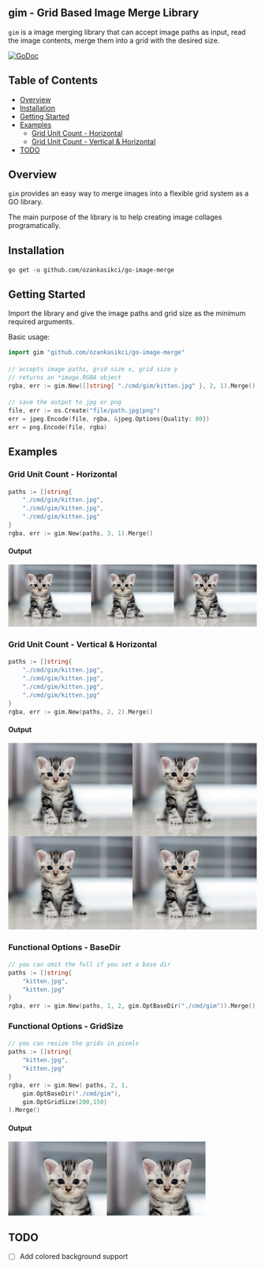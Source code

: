 ## gim - Grid Based Image Merge Library

`gim` is a image merging library that can accept image paths as input, read the image contents, merge them into a grid with the desired size. 

[![GoDoc](https://godoc.org/github.com/ozankasikci/go-image-merge?status.svg)](https://godoc.org/github.com/ozankasikci/go-image-merge)

## Table of Contents

- [Overview](#overview)
- [Installation](#installation)
- [Getting Started](#getting-started)
- [Examples](#examples)
  * [Grid Unit Count - Horizontal](#grid-unit-count---horizontal)
  * [Grid Unit Count - Vertical & Horizontal](#grid-unit-count---vertical--horizontal)
- [TODO](#todo)

## Overview

`gim` provides an easy way to merge images into a flexible grid system as a GO library.

The main purpose of the library is to help creating image collages programatically.

## Installation

`go get -u github.com/ozankasikci/go-image-merge`

## Getting Started

Import the library and give the image paths and grid size as the minimum required arguments.

Basic usage:

```go
import gim "github.com/ozankasikci/go-image-merge"

// accepts image paths, grid size x, grid size y
// returns an *image.RGBA object
rgba, err := gim.New([]string{ "./cmd/gim/kitten.jpg" }, 2, 1).Merge()

// save the output to jpg or png
file, err := os.Create("file/path.jpg|png")
err = jpeg.Encode(file, rgba, &jpeg.Options{Quality: 80})
err = png.Encode(file, rgba)
```

## Examples

### Grid Unit Count - Horizontal
```go
paths := []string{
	"./cmd/gim/kitten.jpg",
	"./cmd/gim/kitten.jpg",
	"./cmd/gim/kitten.jpg"
}
rgba, err := gim.New(paths, 3, 1).Merge()
```

#### Output
![](https://raw.githubusercontent.com/ozankasikci/ozankasikci.github.io/master/gim/grid-size-3-1.jpg)

### Grid Unit Count - Vertical & Horizontal
```go
paths := []string{
	"./cmd/gim/kitten.jpg",
	"./cmd/gim/kitten.jpg",
	"./cmd/gim/kitten.jpg",
	"./cmd/gim/kitten.jpg"
}
rgba, err := gim.New(paths, 2, 2).Merge()
```

#### Output
![](https://raw.githubusercontent.com/ozankasikci/ozankasikci.github.io/master/gim/grid-size-2-2.jpg)

### Functional Options - BaseDir
```go
// you can omit the full if you set a base dir
paths := []string{
	"kitten.jpg",
	"kitten.jpg"
}
rgba, err := gim.New(paths, 1, 2, gim.OptBaseDir("./cmd/gim")).Merge()
```

### Functional Options - GridSize
```go
// you can resize the grids in pixels
paths := []string{
	"kitten.jpg",
	"kitten.jpg"
}
rgba, err := gim.New( paths, 2, 1,
	gim.OptBaseDir("./cmd/gim"),
	gim.OptGridSize(200,150)
).Merge()
```
#### Output
![](https://raw.githubusercontent.com/ozankasikci/ozankasikci.github.io/master/gim/grid-resize-pixels-200-150.jpg)

## TODO
- [ ] Add colored background support

